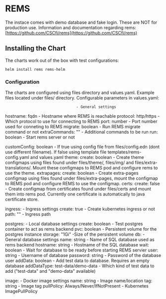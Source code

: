 # REMS

The instace comes with demo database and fake login. These are NOT for production use. Information and documentation regarding rems: [https://github.com/CSCfi/rems](https://github.com/CSCfi/rems)

## Installing the Chart
The charts work out of the box with test configurations:

    helm install rems rems-helm

### Configuration
The charts are configured using files directory and values.yaml. Example files located under files/ directory. Configurable parameters in values.yaml:

                                    - General settings
hostname: fqdn                          - Hostname where REMS is reachable
protocol: http/https                    - Which protocol to use for connecting to REMS
port: number                            - Port number used for conneting to REMS
migrate: boolean                        - Run REMS migrate command or not
extraCommands: ""                       - Additional commands to be run
run: boolean                            - Start rems server or not

customConfig: boolean                   - If true using config file from files/config.edn (dont use different filename).
                                          If false using template file templates/rems-config.yaml and values.yaml
theme:
  create: boolean                       - Create theme configmaps using files found under files/theme/, files/img/
                                          and files/extra-translations/. Mount these configmaps to REMS pod and configure
                                          rems to use the theme.
extrapages:
  create: boolean                       - Create extra-pages configmap using files found under files/extra-pages,
                                          mount the configmap to REMS pod and configure REMS to use the configmap.
certs:
  create: false                         - Create configmap from certificates found under files/certs and mount them into
                                          rems pod. Currently one certificate is automatically to java certificate store.

ingress:                            - Ingress settings
  create: true                          - Create kubernetes ingress or not
  path: ""                              - Ingress path

postgres:                           - Local database settings
  create: boolean                       - Test postgres container to act as rems backend
  pvc: boolean                          - Persistent volume for the postgres instance
  storage: "1Gi"                        -Size of the persistent volume
db:                                 - General database settings
  name: string                          - Name of SQL database used as rems backend
  hostname: string                      - Hostname of the SQL database
  wait: boolean                         - Wait for database to be ready before starting REMS servier
  user: string                          - Username of database
  password: string                      - Password of the database user
  addData: boolean                      - Add test data to database. Requires an empty database
  addDataType: test-data/demo-data      - Which kind of test data to add ("test-data" and "demo-data" available)

image:                              - Docker image settings
  name: string                          - Image name/location
  tag: string                           - Image tag
  pullPolicy: Always/Never/IfNotPresent - Kubernetes ImagePullPolicy

